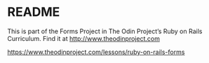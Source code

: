 # README

This is part of the Forms Project in The Odin Project’s Ruby on Rails Curriculum. Find it at http://www.theodinproject.com

https://www.theodinproject.com/lessons/ruby-on-rails-forms
